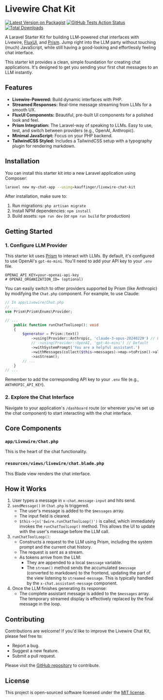 # Livewire Chat Kit

[![Latest Version on Packagist](https://img.shields.io/packagist/v/kauffinger/livewire-chat-kit.svg?style=flat-square)](https://packagist.org/packages/kauffinger/livewire-chat-kit)
[![GitHub Tests Action Status](https://img.shields.io/github/actions/workflow/status/kauffinger/livewire-chat-kit/tests.yml?branch=main&label=tests&style=flat-square)](https://github.com/kauffinger/livewire-chat-kit/actions?query=workflow%3Arun-tests+branch%3Amain)
[![Total Downloads](https://img.shields.io/packagist/dt/kauffinger/livewire-chat-kit.svg?style=flat-square)](https://packagist.org/packages/kauffinger/livewire-chat-kit)

A Laravel Starter Kit for building LLM-powered chat interfaces with Livewire, [FluxUI](https://fluxui.com), and [Prism](https://github.com/prismphp/prism). Jump right into the LLM party without touching (much) JavaScript, while still having a good-looking and effortlessly feeling chat interface.

This starter kit provides a clean, simple foundation for creating chat applications. It's designed to get you sending your first chat messages to an LLM instantly.

## Features

*   **Livewire-Powered:** Build dynamic interfaces with PHP.
*   **Streamed Responses:** Real-time message streaming from LLMs for a smooth UX.
*   **FluxUI Components:** Beautiful, pre-built UI components for a polished look and feel.
*   **Prism Integration:** The Laravel-way of speaking to LLMs. Easy to use, test, and switch between providers (e.g., OpenAI, Anthropic).
*   **Minimal JavaScript:** Focus on your PHP backend.
*   **TailwindCSS Styled:** Includes a TailwindCSS setup with a typography plugin for rendering markdown.

## Installation

You can install this starter kit into a new Laravel application using Composer:

```bash
laravel new my-chat-app --using=kauffinger/livewire-chat-kit
```

After installation, make sure to:

1.  Run migrations: `php artisan migrate`
2.  Install NPM dependencies: `npm install`
3.  Build assets: `npm run dev` (or `npm run build` for production)

## Getting Started

### 1. Configure LLM Provider

This starter kit uses [Prism](https://github.com/prismphp/prism) to interact with LLMs. By default, it's configured to use OpenAI's `gpt-4o-mini`. You'll need to add your API key to your `.env` file.

```env
OPENAI_API_KEY=your-openai-api-key
# OPENAI_ORGANIZATION_ID= (optional)
```

You can easily switch to other providers supported by Prism (like Anthropic) by modifying the `Chat.php` component. For example, to use Claude:

```php
// In app/Livewire/Chat.php
// ...
use Prism\Prism\Enums\Provider;

// ...
    public function runChatToolLoop(): void
    {
        $generator = Prism::text()
            ->using(Provider::Anthropic, 'claude-3-opus-20240229') // Example for Claude
            // ->using(Provider::OpenAI, 'gpt-4o-mini') // Default
            ->withSystemPrompt('You are a helpful assistant.')
            ->withMessages(collect($this->messages)->map->toPrism()->all())
            ->asStream();
        // ...
    }
// ...
```

Remember to add the corresponding API key to your `.env` file (e.g., `ANTHROPIC_API_KEY`).

### 2. Explore the Chat Interface

Navigate to your application's `/dashboard` route (or wherever you've set up the chat component) to start interacting with the chat interface.

## Core Components

### `app/Livewire/Chat.php`

This is the heart of the chat functionality.

### `resources/views/livewire/chat.blade.php`

This Blade view renders the chat interface.

## How it Works

1.  User types a message in `x-chat.message-input` and hits send.
2.  `sendMessage()` in `Chat.php` is triggered.
    *   The user's message is added to the `$messages` array.
    *   The input field is cleared.
    *   `$this->js('$wire.runChatToolLoop()')` is called, which immediately invokes the `runChatToolLoop()` method. This allows the UI to update with the user's message before the LLM call.
3.  `runChatToolLoop()`:
    *   Constructs a request to the LLM using Prism, including the system prompt and the current chat history.
    *   The request is sent as a stream.
    *   As tokens arrive from the LLM:
        *   They are appended to a local `$message` variable.
        *   The `stream()` method sends the accumulated `$message` (converted to markdown) to the frontend, updating the part of the view listening to `streamed-message`. This is typically handled by the `x-chat.assistant-message` component.
4.  Once the LLM finishes generating its response:
    *   The complete assistant message is added to the `$messages` array. The temporary streamed display is effectively replaced by the final message in the loop.

## Contributing

Contributions are welcome! If you'd like to improve the Livewire Chat Kit, please feel free to:

*   Report a bug.
*   Suggest a new feature.
*   Submit a pull request.

Please visit the [GitHub repository](https://github.com/kauffinger/livewire-chat-kit) to contribute.

## License

This project is open-sourced software licensed under the [MIT license](LICENSE.md).
```
